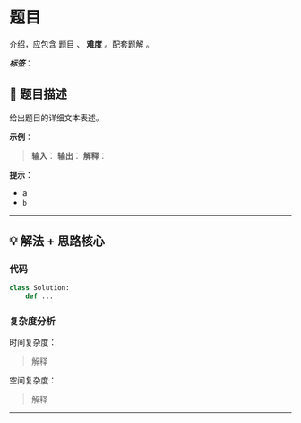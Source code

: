 # 题目

介绍，应包含 [题目](xx) 、 **难度** 。[配套题解](opt.) 。

***标签***：

## :open_book: 题目描述

给出题目的详细文本表述。

**示例**：

> **输入**：
> **输出**：
> **解释**：

**提示**：

- a
- `b`

---

## :bulb: 解法 + 思路核心

### 代码

```Python
class Solution:
    def ...
```

### 复杂度分析

时间复杂度：
> 解释

空间复杂度：
> 解释

---
